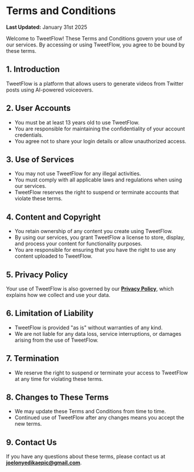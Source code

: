 # **Terms and Conditions**  

**Last Updated:** January 31st 2025  

Welcome to TweetFlow! These Terms and Conditions govern your use of our services. By accessing or using TweetFlow, you agree to be bound by these terms.  

## **1. Introduction**  
TweetFlow is a platform that allows users to generate videos from Twitter posts using AI-powered voiceovers.  

## **2. User Accounts**  
- You must be at least 13 years old to use TweetFlow.  
- You are responsible for maintaining the confidentiality of your account credentials.  
- You agree not to share your login details or allow unauthorized access.  

## **3. Use of Services**  
- You may not use TweetFlow for any illegal activities.  
- You must comply with all applicable laws and regulations when using our services.  
- TweetFlow reserves the right to suspend or terminate accounts that violate these terms.  

## **4. Content and Copyright**  
- You retain ownership of any content you create using TweetFlow.  
- By using our services, you grant TweetFlow a license to store, display, and process your content for functionality purposes.  
- You are responsible for ensuring that you have the right to use any content uploaded to TweetFlow.  

## **5. Privacy Policy**  
Your use of TweetFlow is also governed by our **[Privacy Policy](https://joelonyedika.github.io/tweetflow-docs/privacy-policy)**, which explains how we collect and use your data.  

## **6. Limitation of Liability**  
- TweetFlow is provided "as is" without warranties of any kind.  
- We are not liable for any data loss, service interruptions, or damages arising from the use of TweetFlow.  

## **7. Termination**  
- We reserve the right to suspend or terminate your access to TweetFlow at any time for violating these terms.  

## **8. Changes to These Terms**  
- We may update these Terms and Conditions from time to time.  
- Continued use of TweetFlow after any changes means you accept the new terms.  

## **9. Contact Us**  
If you have any questions about these terms, please contact us at **joelonyedikaepic@gmail.com**.  
